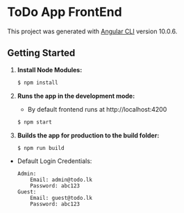 # ToDo App FrontEnd

This project was generated with [Angular CLI](https://github.com/angular/angular-cli) version 10.0.6.

## Getting Started

1. **Install Node Modules:**

   ```bash
   $ npm install
   ```

2. **Runs the app in the development mode:**

   - By default frontend runs at http://localhost:4200

   ```bash
   $ npm start
   ```

3) **Builds the app for production to the build folder:**

   ```bash
   $ npm run build
   ```

- Default Login Credentials:

  ```
  Admin:
      Email: admin@todo.lk
      Password: abc123
  Guest:
      Email: guest@todo.lk
      Password: abc123
  ```
